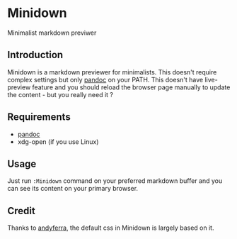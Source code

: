 # Minidown

Minimalist markdown previwer

## Introduction

Minidown is a markdown previewer for minimalists. This doesn't require complex
settings but only [pandoc](http://pandoc.org/) on your PATH. This doesn't have
live-preview feature and you should reload the browser page manually to update
the content - but you really need it ?

## Requirements

+ [pandoc](http://pandoc.org/)
+ xdg-open (if you use Linux)

## Usage

Just run `:Minidown` command on your preferred markdown buffer and you can see
its content on your primary browser.

## Credit

Thanks to [andyferra](https://gist.github.com/andyferra/2554919), the default
css in Minidown is largely based on it.
